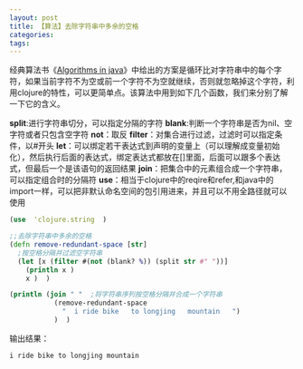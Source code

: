 ```yaml
---
layout: post
title: 【算法】去除字符串中多余的空格
categories:
tags:
---
```


经典算法书《<a href="http://book.douban.com/subject/2708786/" target="_blank">Algorithms in java</a>》中给出的方案是循环比对字符串中的每个字符，如果当前字符不为空或前一个字符不为空就继续，否则就忽略掉这个字符，利用clojure的特性，可以更简单点。该算法中用到如下几个函数，我们来分别了解一下它的含义。

**split**:进行字符串切分，可以指定分隔的字符 
**blank**:判断一个字符串是否为nil、空字符或者只包含空字符 
**not**：取反 
**filter**：对集合进行过滤，过滤时可以指定条件，以#开头 
**let**：可以绑定若干表达式到声明的变量上（可以理解成变量初始化），然后执行后面的表达式，绑定表达式都放在[]里面，后面可以跟多个表达式，但最后一个是该语句的返回结果 
**join**：把集合中的元素组合成一个字符串，可以指定组合时的分隔符 
**use**：相当于clojure中的reqire和refer,和java中的import一样，可以把非默认命名空间的包引用进来，并且可以不用全路径就可以使用 

```clojure
(use  'clojure.string  )

;;去除字符串中多余的空格
(defn remove-redundant-space [str]
  ;按空格分隔并过滤空字符串
  (let [x (filter #(not (blank? %)) (split str #" "))]
    (println x )
    x )  )

(println (join " "  ;将字符串序列按空格分隔并合成一个字符串
           (remove-redundant-space
             "  i ride bike   to longjing   mountain   ")
           )  )

```

 输出结果： 
```
i ride bike to longjing mountain
```
